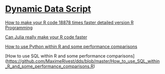 # [Dynamic Data Script](https://www.youtube.com/channel/UCxdCZGywhd2R5BiOP8vOgqg)

[How to make your R code 18878 times faster detailed version R Programming](https://github.com/MaximeRivest/dds/blob/master/How-to-make-your-R-code-18-878-times-faster-Detailed-version-R-Programming.R)

[Can Julia really make your R code faster](https://github.com/MaximeRivest/dds/blob/master/Can%20Julia%20really%20make%20your%20R%20code%20faster.R)

[How to use Python within R and some performance comparisons](https://github.com/MaximeRivest/dds/blob/master/How_to_use_Python_within_R_and_some_performance_comparisons.R)

[How to use SQL within R and some performance comparisons]
(https://github.com/MaximeRivest/dds/blob/master/How_to_use_SQL_within_R_and_some_performance_comparisons.R)
